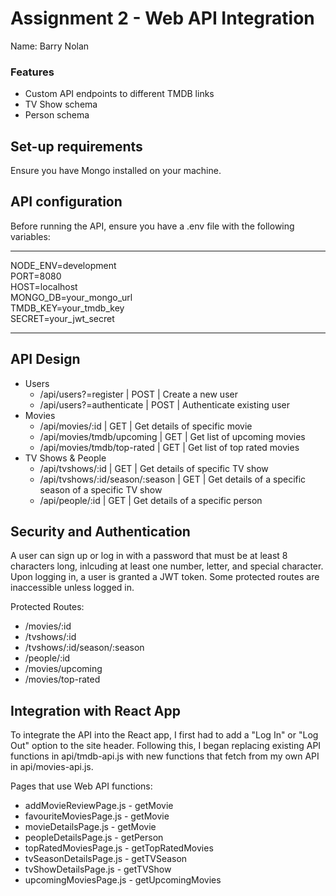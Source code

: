 # Assignment 2 - Web API Integration

Name: Barry Nolan

### Features
 
+ Custom API endpoints to different TMDB links
+ TV Show schema
+ Person schema

## Set-up requirements

Ensure you have Mongo installed on your machine.

## API configuration

Before running the API, ensure you have a .env file with the following variables:

___________________________
NODE_ENV=development  
PORT=8080  
HOST=localhost  
MONGO_DB=your_mongo_url  
TMDB_KEY=your_tmdb_key  
SECRET=your_jwt_secret  
___________________________

## API Design

+ Users
    + /api/users?=register | POST | Create a new user
    + /api/users?=authenticate | POST | Authenticate existing user
+ Movies
    + /api/movies/:id | GET | Get details of specific movie
    + /api/movies/tmdb/upcoming | GET | Get list of upcoming movies
    + /api/movies/tmdb/top-rated | GET | Get list of top rated movies
+ TV Shows & People
    + /api/tvshows/:id | GET | Get details of specific TV show
    + /api/tvshows/:id/season/:season | GET | Get details of a specific season of a specific TV show
    + /api/people/:id | GET | Get details of a specific person
 
## Security and Authentication

A user can sign up or log in with a password that must be at least 8 characters long, inlcuding at least one number, letter, and special character. Upon logging in, a user is granted a JWT token. Some protected routes are inaccessible unless logged in.

Protected Routes:
+ /movies/:id
+ /tvshows/:id
+ /tvshows/:id/season/:season
+ /people/:id
+ /movies/upcoming
+ /movies/top-rated

## Integration with React App

To integrate the API into the React app, I first had to add a "Log In" or "Log Out" option to the site header. Following this, I began replacing existing API functions in api/tmdb-api.js with new functions that fetch from my own API in api/movies-api.js.

Pages that use Web API functions:
+ addMovieReviewPage.js - getMovie
+ favouriteMoviesPage.js - getMovie
+ movieDetailsPage.js - getMovie
+ peopleDetailsPage.js - getPerson
+ topRatedMoviesPage.js - getTopRatedMovies
+ tvSeasonDetailsPage.js - getTVSeason
+ tvShowDetailsPage.js - getTVShow
+ upcomingMoviesPage.js - getUpcomingMovies










